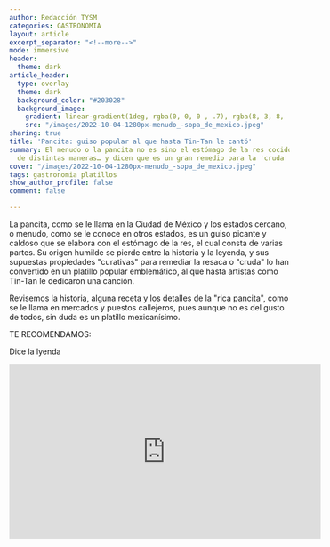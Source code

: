 ```yaml
---
author: Redacción TYSM
categories: GASTRONOMIA
layout: article
excerpt_separator: "<!--more-->"
mode: immersive
header:
  theme: dark
article_header:
  type: overlay
  theme: dark
  background_color: "#203028"
  background_image:
    gradient: linear-gradient(1deg, rgba(0, 0, 0 , .7), rgba(8, 3, 8, .9))
    src: "/images/2022-10-04-1280px-menudo_-sopa_de_mexico.jpeg"
sharing: true
title: 'Pancita: guiso popular al que hasta Tin-Tan le cantó'
summary: El menudo o la pancita no es sino el estómago de la res cocido y guisado
  de distintas maneras… y dicen que es un gran remedio para la 'cruda'
cover: "/images/2022-10-04-1280px-menudo_-sopa_de_mexico.jpeg"
tags: gastronomia platillos
show_author_profile: false
comment: false

---
```

La pancita, como se le llama en la Ciudad de México y los estados cercano, o menudo, como se le conoce en otros estados, es un guiso picante y caldoso que se elabora con el estómago de la res, el cual consta de varias partes. Su origen humilde se pierde entre la historia y la leyenda, y sus supuestas propiedades "curativas" para remediar la resaca o "cruda" lo han convertido en un platillo popular emblemático, al que hasta artistas como Tin-Tan le dedicaron una canción.

Revisemos la historia, alguna receta y los detalles de la "rica pancita", como se le llama en mercados y puestos callejeros, pues aunque no es del gusto de todos, sin duda es un platillo mexicanísimo.

TE RECOMENDAMOS:

Dice la lyenda


<iframe width="560" height="315" src="https://www.youtube.com/embed/uoN_7PVRrX4" title="YouTube video player" frameborder="0" allow="accelerometer; autoplay; clipboard-write; encrypted-media; gyroscope; picture-in-picture" allowfullscreen></iframe>